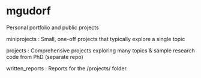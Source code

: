 # mgudorf
Personal portfolio and public projects

miniprojects : Small, one-off projects that typically explore a single topic

projects : Comprehensive projects exploring many topics & sample research code from PhD (separate repo)

written_reports : Reports for the /projects/ folder.